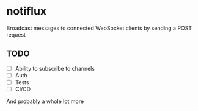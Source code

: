 # notiflux

Broadcast messages to connected WebSocket clients by sending a POST request

## TODO

- [ ] Ability to subscribe to channels
- [ ] Auth
- [ ] Tests
- [ ] CI/CD

And probably a whole lot more 

